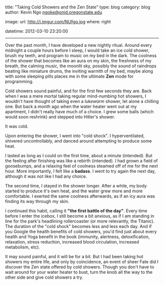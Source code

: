 title: "Taking Cold Showers and the Zen State"
type: blog
category: blog
author: Kevin Ngo <ngoke@onid.oregonstate.edu>

image:
    url: http://i.imgur.com/NUfgq.jpg
    where: right

datetime: 2012-03-10 23:20:00

---
Over the past month, I have developed a new nightly ritual. Around every
midnight a couple hours before I sleep, I would take an ice cold shower, brush
my teeth, and program to music on my bed in the dark. The coolness of the
shower that becomes like an aura on my skin, the freshness of my breath, the
calming music, the moonlit sky, possibly the sound of raindrops beating like
miniature drums, the inviting warmth of my bed, maybe along with some sleeping
pills places me in the ultimate **Zen** mode for programming.

Cold showers sound painful, and for the first few seconds they are. Back when I
was a mere mortal taking regular mind-numbing hot showers, I wouldn't have
thought of taking even a *lukewarm* shower, let alone a chilling one. But back
a month ago when the water heater went out at my apartment, I didn't really
have much of a choice. I grew some balls (which would soon reshrink) and
stepped into Hitler's shower.

It was cold.

Upon entering the shower, I went into "cold shock". I hyperventilated, shivered
uncontrollably, and danced around attempting to produce some heat.

I lasted as long as I could on the first time, about a minute (intended). But
the feeling after finishing was like a rebirth (intended). I had grown a field
of goosebumps, and a relaxing feel of coolness steamed off of me for the next
hour. More importantly, I felt like a **badass**. I went to try again the next
day, although it was not like I had any choice.

The second time, I stayed in the shower longer. After a while, my body started
to produce it's own heat, and the water grew more and more comfortable. I
exerted the same coolness afterwards, as if an icy aura was finding its way
through my skin.

I continued this habit, calling it **"the first battle of the day"**. Every
time before I enter the icebox, I still become a bit anxious, as if I am
standing in line for the park's headlining rollercoaster (or more relevantly,
the Titanic).  The duration of the "cold shock" becomes less and less each day.
And if you Google the health benefits of cold showers, you'd find just about
every health and Yoga benefit in the book (immunity, alertness, detoxification,
relaxation, stress reduction, increased blood circulation, increased
metabolism, etc).

It may sound painful, and it will be for a bit. But I had been taking hot
showers my entire life, and only by coincidence, an event of sheer Fate did I
discover the Zen state offered by cold showers. Though you don't have to wait
around for your water heater to bust, turn the knob all the way to the other
side and give cold showers a try.


